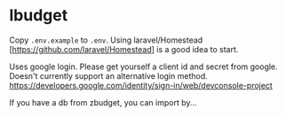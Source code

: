 # lbudget

Copy `.env.example` to `.env`. Using laravel/Homestead [https://github.com/laravel/Homestead] is a good idea to start.

Uses google login. Please get yourself a client id and secret from google. Doesn't currently support an alternative login method.
https://developers.google.com/identity/sign-in/web/devconsole-project

If you have a db from zbudget, you can import by...
